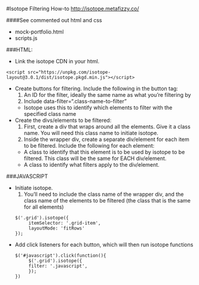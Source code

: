 #Isotope Filtering How-to
http://isotope.metafizzy.co/

####See commented out html and css
- mock-portfolio.html
- scripts.js

###HTML: 
* Link the isotope CDN in your html.
```
<script src="https://unpkg.com/isotope-layout@3.0.1/dist/isotope.pkgd.min.js"></script>
```
* Create buttons for filtering. Include the following in the button tag:
  1. An ID for the filter, ideally the same name as what you’re filtering by
  2. Include data-filter=“.class-name-to-filter”
    - Isotope uses this to identify which elements to filter with the specified class name
* Create the divs/elements to be filtered:
  1. First, create a div that wraps around all the elements. Give it a class name. You will need this class name to initiate isotope.
  2. Inside the wrapper div, create a separate div/element for each item to be filtered. Include the following for each element:
    - A class to identify that this element is to be used by isotope to be filtered. This class will be the same for EACH div/element.
    - A class to identify what filters apply to the div/element.

###JAVASCRIPT
* Initiate isotope.
  1. You’ll need to include the class name of the wrapper div, and the class name of the elements to be filtered (the class that is the same for all elements)
  ```
  $('.grid').isotope({
       itemSelector: '.grid-item',
       layoutMode: 'fitRows'
  });
  ```
* Add click listeners for each button, which will then run isotope functions
  ```
  $('#javascript').click(function(){
       $('.grid').isotope({
       filter: '.javascript',
       });
  })
  ```
